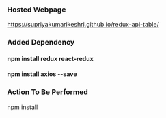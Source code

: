 ### Hosted Webpage
https://supriyakumarikeshri.github.io/redux-api-table/

### Added Dependency
#### npm install redux react-redux
#### npm install axios --save

### Action To Be Performed
npm install
